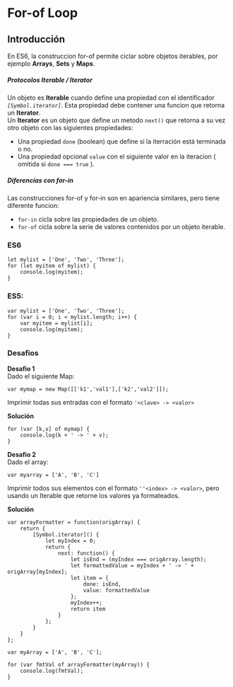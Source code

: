 # For-of Loop
## Introducción
En ES6, la construccion for-of permite ciclar sobre objetos iterables, por ejemplo **Arrays**, **Sets** y **Maps**.

##### Protocolos Iterable / Iterator
Un objeto es **Iterable** cuando define una propiedad con el identificador *`[Symbol.iterator]`*. Esta propiedad debe contener una funcion que retorna un **Iterator**.  
Un **Iterator** es un objeto que define un metodo `next()` que retorna a su vez otro objeto con las siguientes propiedades:
- Una propiedad `done` (boolean) que define si la iterración está terminada o no.
- Una propiedad opcional `value` con el siguiente valor en la iteracion ( omitida si `done === true` ).

##### Diferencias con for-in
Las construcciones for-of y for-in son en apariencia similares, pero tiene diferente funcion:
- `for-in` cicla sobre las propiedades de un objeto.
- `for-of` cicla sobre la serie de valores contenidos por un objeto iterable.

### ES6
```
let mylist = ['One', 'Two', 'Three'];
for (let myitem of mylist) {
    console.log(myitem);
}
```

### ES5:
```
var mylist = ['One', 'Two', 'Three'];
for (var i = 0; i < mylist.length; i++) {
    var myitem = mylist[i];
    console.log(myitem);
}
```

### Desafios
**Desafio 1**  
Dado el siguiente Map:   

`var mymap = new Map([['k1','val1'],['k2','val2']]);`  

Imprimir todas sus entradas con el formato `'<clave> -> <valor>`  

**Solución**  
```
for (var [k,v] of mymap) {
    console.log(k + ' -> ' + v);
}
```
**Desafio 2**  
Dado el array:  

`var myarray = ['A', 'B', 'C']`  

Imprimir todos sus elementos con el formato `''<index> -> <valor>`, pero usando un Iterable que retorne los valores ya formateados.

**Solución**  

```
var arrayFormatter = function(origArray) {
	return {
		[Symbol.iterator]() {
			let myIndex = 0;
			return {
				next: function() {
					let isEnd = (myIndex === origArray.length);
					let formattedValue = myIndex + ' -> ' + origArray[myIndex];
					let item = {
						done: isEnd,
						value: formattedValue
					};
					myIndex++;
					return item
				}
			};
		}
	}
};

var myArray = ['A', 'B', 'C'];

for (var fmtVal of arrayFormatter(myArray)) {
	console.log(fmtVal);
}
```  

